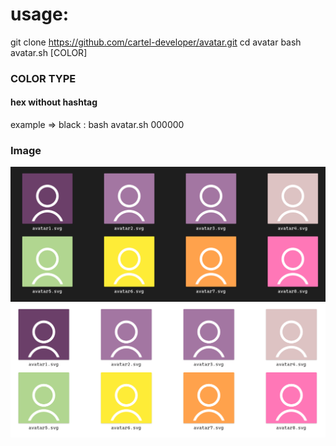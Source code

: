 # usage:
git clone https://github.com/cartel-developer/avatar.git
cd avatar
bash avatar.sh [COLOR]


### COLOR TYPE
#### hex without hashtag

example => black :
bash avatar.sh 000000

### Image
![Logo](Assets/Screenshot/Screenshot_1.png)
![Logo](Assets/Screenshot/Screenshot_2.png)


